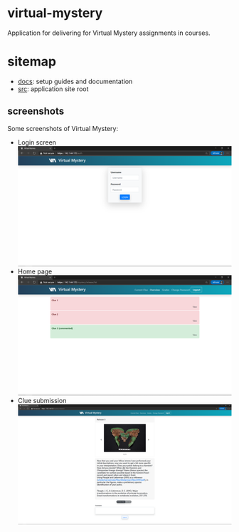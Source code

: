 # virtual-mystery
Application for delivering for Virtual Mystery assignments in courses.

# sitemap
* [docs](https://github.com/utmandrew/virtual-mystery/tree/master/docs): setup guides and documentation
* [src](https://github.com/utmandrew/virtual-mystery/tree/master/src): application site root

## screenshots
Some screenshots of Virtual Mystery:
- Login screen ![](docs/readme_images/login_screen.PNG)
- Home page ![](docs/readme_images/home_page.PNG)
- Clue submission ![](docs/readme_images/clue.PNG)
